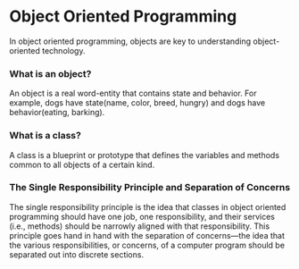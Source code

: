 # Object Oriented Programming

In object oriented programming, objects are key to understanding
object-oriented technology.

### What is an object?

An object is a real word-entity that contains
state and behavior. For example, dogs have state(name, color, breed, hungry)
and dogs have behavior(eating, barking).

### What is a class?

A class is a blueprint or prototype that defines the variables and methods common
to all objects of a certain kind.

### The Single Responsibility Principle and Separation of Concerns

The single responsibility principle is the idea that classes in object oriented
programming should have one job, one responsibility, and their services (i.e., methods)
should be narrowly aligned with that responsibility. This principle goes hand in
hand with the separation of concerns––the idea that the various responsibilities,
or concerns, of a computer program should be separated out into discrete sections.
